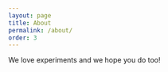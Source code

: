 ```yaml
---
layout: page
title: About
permalink: /about/
order: 3
---
```


We love experiments and we hope you do too!
